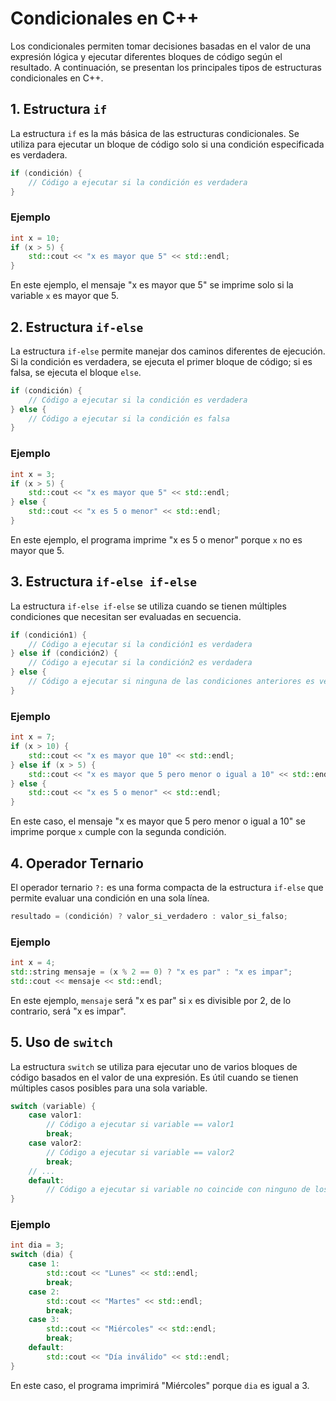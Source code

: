 # **Condicionales en C++**

Los condicionales permiten tomar decisiones basadas en el valor de una expresión lógica y ejecutar diferentes bloques de código según el resultado. A continuación, se presentan los principales tipos de estructuras condicionales en C++.

## **1. Estructura `if`**

La estructura `if` es la más básica de las estructuras condicionales. Se utiliza para ejecutar un bloque de código solo si una condición especificada es verdadera.

```cpp
if (condición) {
    // Código a ejecutar si la condición es verdadera
}
```

### **Ejemplo**

```cpp
int x = 10;
if (x > 5) {
    std::cout << "x es mayor que 5" << std::endl;
}
```

En este ejemplo, el mensaje "x es mayor que 5" se imprime solo si la variable `x` es mayor que 5.

## **2. Estructura `if-else`**

La estructura `if-else` permite manejar dos caminos diferentes de ejecución. Si la condición es verdadera, se ejecuta el primer bloque de código; si es falsa, se ejecuta el bloque `else`.

```cpp
if (condición) {
    // Código a ejecutar si la condición es verdadera
} else {
    // Código a ejecutar si la condición es falsa
}
```

### **Ejemplo**

```cpp
int x = 3;
if (x > 5) {
    std::cout << "x es mayor que 5" << std::endl;
} else {
    std::cout << "x es 5 o menor" << std::endl;
}
```

En este ejemplo, el programa imprime "x es 5 o menor" porque `x` no es mayor que 5.

## **3. Estructura `if-else if-else`**

La estructura `if-else if-else` se utiliza cuando se tienen múltiples condiciones que necesitan ser evaluadas en secuencia.

```cpp
if (condición1) {
    // Código a ejecutar si la condición1 es verdadera
} else if (condición2) {
    // Código a ejecutar si la condición2 es verdadera
} else {
    // Código a ejecutar si ninguna de las condiciones anteriores es verdadera
}
```

### **Ejemplo**

```cpp
int x = 7;
if (x > 10) {
    std::cout << "x es mayor que 10" << std::endl;
} else if (x > 5) {
    std::cout << "x es mayor que 5 pero menor o igual a 10" << std::endl;
} else {
    std::cout << "x es 5 o menor" << std::endl;
}
```

En este caso, el mensaje "x es mayor que 5 pero menor o igual a 10" se imprime porque `x` cumple con la segunda condición.

## **4. Operador Ternario**

El operador ternario `?:` es una forma compacta de la estructura `if-else` que permite evaluar una condición en una sola línea.

```cpp
resultado = (condición) ? valor_si_verdadero : valor_si_falso;
```

### **Ejemplo**

```cpp
int x = 4;
std::string mensaje = (x % 2 == 0) ? "x es par" : "x es impar";
std::cout << mensaje << std::endl;
```

En este ejemplo, `mensaje` será "x es par" si `x` es divisible por 2, de lo contrario, será "x es impar".

## **5. Uso de `switch`**

La estructura `switch` se utiliza para ejecutar uno de varios bloques de código basados en el valor de una expresión. Es útil cuando se tienen múltiples casos posibles para una sola variable.

```cpp
switch (variable) {
    case valor1:
        // Código a ejecutar si variable == valor1
        break;
    case valor2:
        // Código a ejecutar si variable == valor2
        break;
    // ...
    default:
        // Código a ejecutar si variable no coincide con ninguno de los casos anteriores
}
```

### **Ejemplo**

```cpp
int dia = 3;
switch (dia) {
    case 1:
        std::cout << "Lunes" << std::endl;
        break;
    case 2:
        std::cout << "Martes" << std::endl;
        break;
    case 3:
        std::cout << "Miércoles" << std::endl;
        break;
    default:
        std::cout << "Día inválido" << std::endl;
}
```

En este caso, el programa imprimirá "Miércoles" porque `dia` es igual a 3.
